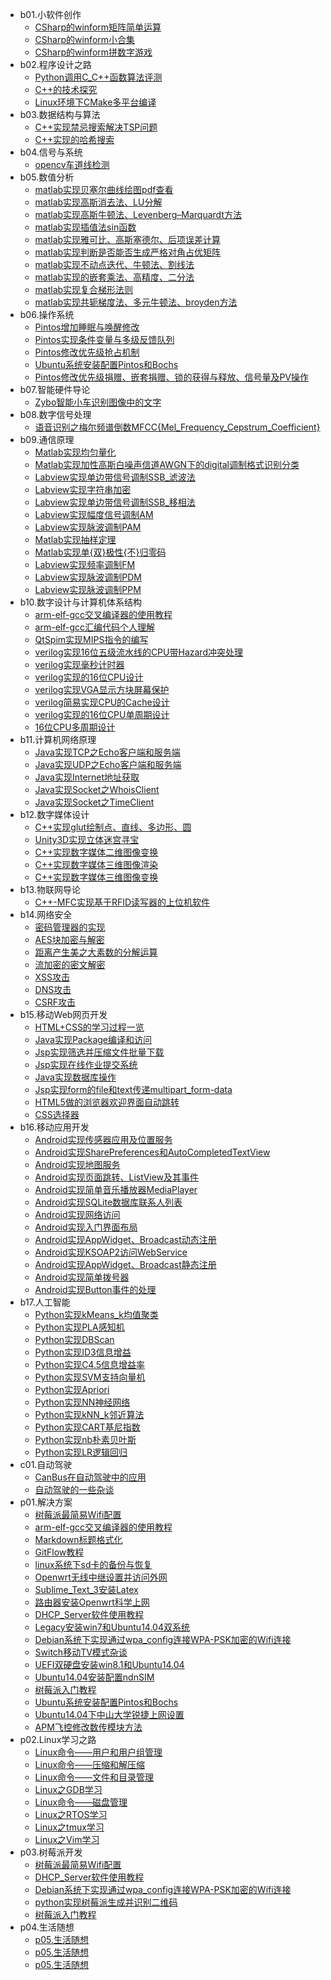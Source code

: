 - b01.小软件创作 
    - [CSharp的winform矩阵简单运算](/b01.小软件创作/CSharp的winform矩阵简单运算)
    - [CSharp的winform小合集](/b01.小软件创作/CSharp的winform小合集)
    - [CSharp的winform拼数字游戏](/b01.小软件创作/CSharp的winform拼数字游戏)
- b02.程序设计之路 
    - [Python调用C_C++函数算法评测](/b02.程序设计之路/Python调用C_C++函数算法评测)
    - [C++的技术探究](/b02.程序设计之路/C++的技术探究)
    - [Linux环境下CMake多平台编译](/b02.程序设计之路/Linux环境下CMake多平台编译)
- b03.数据结构与算法 
    - [C++实现禁忌搜索解决TSP问题](/b03.数据结构与算法/C++实现禁忌搜索解决TSP问题)
    - [C++实现的哈希搜索](/b03.数据结构与算法/C++实现的哈希搜索)
- b04.信号与系统 
    - [opencv车道线检测](/b04.信号与系统/opencv车道线检测)
- b05.数值分析 
    - [matlab实现贝塞尔曲线绘图pdf查看](/b05.数值分析/matlab实现贝塞尔曲线绘图pdf查看)
    - [matlab实现高斯消去法、LU分解](/b05.数值分析/matlab实现高斯消去法、LU分解)
    - [matlab实现高斯牛顿法、Levenberg–Marquardt方法](/b05.数值分析/matlab实现高斯牛顿法、Levenberg–Marquardt方法)
    - [matlab实现插值法sin函数](/b05.数值分析/matlab实现插值法sin函数)
    - [matlab实现雅可比、高斯塞德尔、后项误差计算](/b05.数值分析/matlab实现雅可比、高斯塞德尔、后项误差计算)
    - [matlab实现判断是否能否生成严格对角占优矩阵](/b05.数值分析/matlab实现判断是否能否生成严格对角占优矩阵)
    - [matlab实现不动点迭代、牛顿法、割线法](/b05.数值分析/matlab实现不动点迭代、牛顿法、割线法)
    - [matlab实现的嵌套乘法、高精度、二分法](/b05.数值分析/matlab实现的嵌套乘法、高精度、二分法)
    - [matlab实现复合梯形法则](/b05.数值分析/matlab实现复合梯形法则)
    - [matlab实现共轭梯度法、多元牛顿法、broyden方法](/b05.数值分析/matlab实现共轭梯度法、多元牛顿法、broyden方法)
- b06.操作系统 
    - [Pintos增加睡眠与唤醒修改](/b06.操作系统/Pintos增加睡眠与唤醒修改)
    - [Pintos实现条件变量与多级反馈队列](/b06.操作系统/Pintos实现条件变量与多级反馈队列)
    - [Pintos修改优先级抢占机制](/b06.操作系统/Pintos修改优先级抢占机制)
    - [Ubuntu系统安装配置Pintos和Bochs](/b06.操作系统/Ubuntu系统安装配置Pintos和Bochs)
    - [Pintos修改优先级捐赠、嵌套捐赠、锁的获得与释放、信号量及PV操作](/b06.操作系统/Pintos修改优先级捐赠、嵌套捐赠、锁的获得与释放、信号量及PV操作)
- b07.智能硬件导论 
    - [Zybo智能小车识别图像中的文字](/b07.智能硬件导论/Zybo智能小车识别图像中的文字)
- b08.数字信号处理 
    - [语音识别之梅尔频谱倒数MFCC{Mel_Frequency_Cepstrum_Coefficient}](/b08.数字信号处理/语音识别之梅尔频谱倒数MFCC{Mel_Frequency_Cepstrum_Coefficient})
- b09.通信原理 
    - [Matlab实现均匀量化](/b09.通信原理/Matlab实现均匀量化)
    - [Matlab实现加性高斯白噪声信道AWGN下的digital调制格式识别分类](/b09.通信原理/Matlab实现加性高斯白噪声信道AWGN下的digital调制格式识别分类)
    - [Labview实现单边带信号调制SSB_滤波法](/b09.通信原理/Labview实现单边带信号调制SSB_滤波法)
    - [Labview实现字符串加密](/b09.通信原理/Labview实现字符串加密)
    - [Labview实现单边带信号调制SSB_移相法](/b09.通信原理/Labview实现单边带信号调制SSB_移相法)
    - [Labview实现幅度信号调制AM](/b09.通信原理/Labview实现幅度信号调制AM)
    - [Labview实现脉波调制PAM](/b09.通信原理/Labview实现脉波调制PAM)
    - [Matlab实现抽样定理](/b09.通信原理/Matlab实现抽样定理)
    - [Matlab实现单{双}极性{不}归零码](/b09.通信原理/Matlab实现单{双}极性{不}归零码)
    - [Labview实现频率调制FM](/b09.通信原理/Labview实现频率调制FM)
    - [Labview实现脉波调制PDM](/b09.通信原理/Labview实现脉波调制PDM)
    - [Labview实现脉波调制PPM](/b09.通信原理/Labview实现脉波调制PPM)
- b10.数字设计与计算机体系结构 
    - [arm-elf-gcc交叉编译器的使用教程](/b10.数字设计与计算机体系结构/arm-elf-gcc交叉编译器的使用教程)
    - [arm-elf-gcc汇编代码个人理解](/b10.数字设计与计算机体系结构/arm-elf-gcc汇编代码个人理解)
    - [QtSpim实现MIPS指令的编写](/b10.数字设计与计算机体系结构/QtSpim实现MIPS指令的编写)
    - [verilog实现16位五级流水线的CPU带Hazard冲突处理](/b10.数字设计与计算机体系结构/verilog实现16位五级流水线的CPU带Hazard冲突处理)
    - [verilog实现毫秒计时器](/b10.数字设计与计算机体系结构/verilog实现毫秒计时器)
    - [verilog实现的16位CPU设计](/b10.数字设计与计算机体系结构/verilog实现的16位CPU设计)
    - [verilog实现VGA显示方块屏幕保护](/b10.数字设计与计算机体系结构/verilog实现VGA显示方块屏幕保护)
    - [verilog简易实现CPU的Cache设计](/b10.数字设计与计算机体系结构/verilog简易实现CPU的Cache设计)
    - [verilog实现的16位CPU单周期设计](/b10.数字设计与计算机体系结构/verilog实现的16位CPU单周期设计)
    - [16位CPU多周期设计](/b10.数字设计与计算机体系结构/16位CPU多周期设计)
- b11.计算机网络原理 
    - [Java实现TCP之Echo客户端和服务端](/b11.计算机网络原理/Java实现TCP之Echo客户端和服务端)
    - [Java实现UDP之Echo客户端和服务端](/b11.计算机网络原理/Java实现UDP之Echo客户端和服务端)
    - [Java实现Internet地址获取](/b11.计算机网络原理/Java实现Internet地址获取)
    - [Java实现Socket之WhoisClient](/b11.计算机网络原理/Java实现Socket之WhoisClient)
    - [Java实现Socket之TimeClient](/b11.计算机网络原理/Java实现Socket之TimeClient)
- b12.数字媒体设计 
    - [C++实现glut绘制点、直线、多边形、圆](/b12.数字媒体设计/C++实现glut绘制点、直线、多边形、圆)
    - [Unity3D实现立体迷宫寻宝](/b12.数字媒体设计/Unity3D实现立体迷宫寻宝)
    - [C++实现数字媒体二维图像变换](/b12.数字媒体设计/C++实现数字媒体二维图像变换)
    - [C++实现数字媒体三维图像渲染](/b12.数字媒体设计/C++实现数字媒体三维图像渲染)
    - [C++实现数字媒体三维图像变换](/b12.数字媒体设计/C++实现数字媒体三维图像变换)
- b13.物联网导论 
    - [C++-MFC实现基于RFID读写器的上位机软件](/b13.物联网导论/C++-MFC实现基于RFID读写器的上位机软件)
- b14.网络安全 
    - [密码管理器的实现](/b14.网络安全/密码管理器的实现)
    - [AES块加密与解密](/b14.网络安全/AES块加密与解密)
    - [距离产生美之大素数的分解运算](/b14.网络安全/距离产生美之大素数的分解运算)
    - [流加密的密文解密](/b14.网络安全/流加密的密文解密)
    - [XSS攻击](/b14.网络安全/XSS攻击)
    - [DNS攻击](/b14.网络安全/DNS攻击)
    - [CSRF攻击](/b14.网络安全/CSRF攻击)
- b15.移动Web网页开发 
    - [HTML+CSS的学习过程一览](/b15.移动Web网页开发/HTML+CSS的学习过程一览)
    - [Java实现Package编译和访问](/b15.移动Web网页开发/Java实现Package编译和访问)
    - [Jsp实现筛选并压缩文件批量下载](/b15.移动Web网页开发/Jsp实现筛选并压缩文件批量下载)
    - [Jsp实现在线作业提交系统](/b15.移动Web网页开发/Jsp实现在线作业提交系统)
    - [Java实现数据库操作](/b15.移动Web网页开发/Java实现数据库操作)
    - [Jsp实现form的file和text传递multipart_form-data](/b15.移动Web网页开发/Jsp实现form的file和text传递multipart_form-data)
    - [HTML5做的浏览器欢迎界面自动跳转](/b15.移动Web网页开发/HTML5做的浏览器欢迎界面自动跳转)
    - [CSS选择器](/b15.移动Web网页开发/CSS选择器)
- b16.移动应用开发 
    - [Android实现传感器应用及位置服务](/b16.移动应用开发/Android实现传感器应用及位置服务)
    - [Android实现SharePreferences和AutoCompletedTextView](/b16.移动应用开发/Android实现SharePreferences和AutoCompletedTextView)
    - [Android实现地图服务](/b16.移动应用开发/Android实现地图服务)
    - [Android实现页面跳转、ListView及其事件](/b16.移动应用开发/Android实现页面跳转、ListView及其事件)
    - [Android实现简单音乐播放器MediaPlayer](/b16.移动应用开发/Android实现简单音乐播放器MediaPlayer)
    - [Android实现SQLite数据库联系人列表](/b16.移动应用开发/Android实现SQLite数据库联系人列表)
    - [Android实现网络访问](/b16.移动应用开发/Android实现网络访问)
    - [Android实现入门界面布局](/b16.移动应用开发/Android实现入门界面布局)
    - [Android实现AppWidget、Broadcast动态注册](/b16.移动应用开发/Android实现AppWidget、Broadcast动态注册)
    - [Android实现KSOAP2访问WebService](/b16.移动应用开发/Android实现KSOAP2访问WebService)
    - [Android实现AppWidget、Broadcast静态注册](/b16.移动应用开发/Android实现AppWidget、Broadcast静态注册)
    - [Android实现简单拨号器](/b16.移动应用开发/Android实现简单拨号器)
    - [Android实现Button事件的处理](/b16.移动应用开发/Android实现Button事件的处理)
- b17.人工智能 
    - [Python实现kMeans_k均值聚类](/b17.人工智能/Python实现kMeans_k均值聚类)
    - [Python实现PLA感知机](/b17.人工智能/Python实现PLA感知机)
    - [Python实现DBScan](/b17.人工智能/Python实现DBScan)
    - [Python实现ID3信息增益](/b17.人工智能/Python实现ID3信息增益)
    - [Python实现C4.5信息增益率](/b17.人工智能/Python实现C4.5信息增益率)
    - [Python实现SVM支持向量机](/b17.人工智能/Python实现SVM支持向量机)
    - [Python实现Apriori](/b17.人工智能/Python实现Apriori)
    - [Python实现NN神经网络](/b17.人工智能/Python实现NN神经网络)
    - [Python实现kNN_k邻近算法](/b17.人工智能/Python实现kNN_k邻近算法)
    - [Python实现CART基尼指数](/b17.人工智能/Python实现CART基尼指数)
    - [Python实现nb朴素贝叶斯](/b17.人工智能/Python实现nb朴素贝叶斯)
    - [Python实现LR逻辑回归](/b17.人工智能/Python实现LR逻辑回归)
- c01.自动驾驶 
    - [CanBus在自动驾驶中的应用](/c01.自动驾驶/CanBus在自动驾驶中的应用)
    - [自动驾驶的一些杂谈](/c01.自动驾驶/自动驾驶的一些杂谈)
- p01.解决方案 
    - [树莓派最简易Wifi配置](/p01.解决方案/树莓派最简易Wifi配置)
    - [arm-elf-gcc交叉编译器的使用教程](/p01.解决方案/arm-elf-gcc交叉编译器的使用教程)
    - [Markdown标题格式化](/p01.解决方案/Markdown标题格式化)
    - [GitFlow教程](/p01.解决方案/GitFlow教程)
    - [linux系统下sd卡的备份与恢复](/p01.解决方案/linux系统下sd卡的备份与恢复)
    - [Openwrt无线中继设置并访问外网](/p01.解决方案/Openwrt无线中继设置并访问外网)
    - [Sublime_Text_3安装Latex](/p01.解决方案/Sublime_Text_3安装Latex)
    - [路由器安装Openwrt科学上网](/p01.解决方案/路由器安装Openwrt科学上网)
    - [DHCP_Server软件使用教程](/p01.解决方案/DHCP_Server软件使用教程)
    - [Legacy安装win7和Ubuntu14.04双系统](/p01.解决方案/Legacy安装win7和Ubuntu14.04双系统)
    - [Debian系统下实现通过wpa_config连接WPA-PSK加密的Wifi连接](/p01.解决方案/Debian系统下实现通过wpa_config连接WPA-PSK加密的Wifi连接)
    - [Switch移动TV模式杂谈](/p01.解决方案/Switch移动TV模式杂谈)
    - [UEFI双硬盘安装win8.1和Ubuntu14.04](/p01.解决方案/UEFI双硬盘安装win8.1和Ubuntu14.04)
    - [Ubuntu14.04安装配置ndnSIM](/p01.解决方案/Ubuntu14.04安装配置ndnSIM)
    - [树莓派入门教程](/p01.解决方案/树莓派入门教程)
    - [Ubuntu系统安装配置Pintos和Bochs](/p01.解决方案/Ubuntu系统安装配置Pintos和Bochs)
    - [Ubuntu14.04下中山大学锐捷上网设置](/p01.解决方案/Ubuntu14.04下中山大学锐捷上网设置)
    - [APM飞控修改数传模块方法](/p01.解决方案/APM飞控修改数传模块方法)
- p02.Linux学习之路 
    - [Linux命令——用户和用户组管理](/p02.Linux学习之路/Linux命令——用户和用户组管理)
    - [Linux命令——压缩和解压缩](/p02.Linux学习之路/Linux命令——压缩和解压缩)
    - [Linux命令——文件和目录管理](/p02.Linux学习之路/Linux命令——文件和目录管理)
    - [Linux之GDB学习](/p02.Linux学习之路/Linux之GDB学习)
    - [Linux命令——磁盘管理](/p02.Linux学习之路/Linux命令——磁盘管理)
    - [Linux之RTOS学习](/p02.Linux学习之路/Linux之RTOS学习)
    - [Linux之tmux学习](/p02.Linux学习之路/Linux之tmux学习)
    - [Linux之Vim学习](/p02.Linux学习之路/Linux之Vim学习)
- p03.树莓派开发 
    - [树莓派最简易Wifi配置](/p03.树莓派开发/树莓派最简易Wifi配置)
    - [DHCP_Server软件使用教程](/p03.树莓派开发/DHCP_Server软件使用教程)
    - [Debian系统下实现通过wpa_config连接WPA-PSK加密的Wifi连接](/p03.树莓派开发/Debian系统下实现通过wpa_config连接WPA-PSK加密的Wifi连接)
    - [python实现树莓派生成并识别二维码](/p03.树莓派开发/python实现树莓派生成并识别二维码)
    - [树莓派入门教程](/p03.树莓派开发/树莓派入门教程)
- p04.生活随想 
    - [p05.生活随想](/p04.生活随想/p05.生活随想)
    - [p05.生活随想](/p04.生活随想/p05.生活随想)
    - [p05.生活随想](/p04.生活随想/p05.生活随想)
